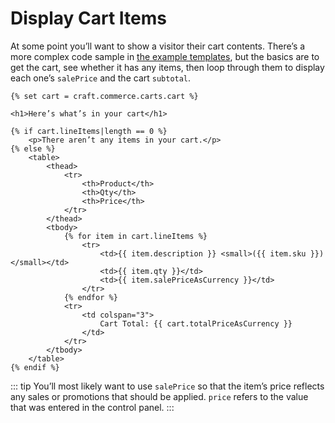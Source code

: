 # Display Cart Items

At some point you’ll want to show a visitor their cart contents. There’s a more complex code sample in [the example templates](https://github.com/craftcms/commerce/tree/master/example-templates/shop/cart/index.twig), but the basics are to get the cart, see whether it has any items, then loop through them to display each one’s `salePrice` and the cart `subtotal`.


```twig
{% set cart = craft.commerce.carts.cart %}

<h1>Here’s what’s in your cart</h1>

{% if cart.lineItems|length == 0 %}
    <p>There aren’t any items in your cart.</p>
{% else %}
    <table>
        <thead>
            <tr>
                <th>Product</th>
                <th>Qty</th>
                <th>Price</th>
            </tr>
        </thead>
        <tbody>
            {% for item in cart.lineItems %}
                <tr>
                    <td>{{ item.description }} <small>({{ item.sku }})</small></td>
                    <td>{{ item.qty }}</td>
                    <td>{{ item.salePriceAsCurrency }}</td>
                </tr>
            {% endfor %}
            <tr>
                <td colspan="3">
                    Cart Total: {{ cart.totalPriceAsCurrency }}
                </td>
            </tr>
        </tbody>
    </table>
{% endif %}

```

::: tip
You’ll most likely want to use `salePrice` so that the item’s price reflects any sales or promotions that should be applied. `price` refers to the value that was entered in the control panel.
:::
